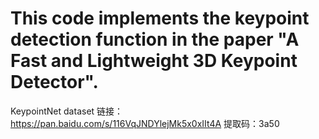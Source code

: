 # This code implements the keypoint detection function in the paper "A Fast and Lightweight 3D Keypoint Detector".



KeypointNet dataset   链接：https://pan.baidu.com/s/116VqJNDYlejMk5x0xIIt4A  提取码：3a50
